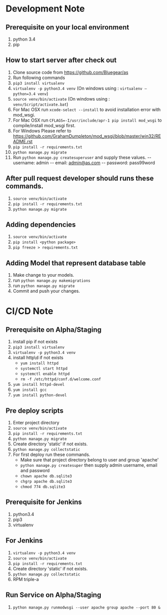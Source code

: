 # Development Note

## Prerequisite on your local environment
1. python 3.4
1. pip

## How to start server after check out
1. Clone source code from https://github.com/Bluegear/as
1. Run following commands 
1. `pip3 install virtualenv`
1. `virtualenv -p python3.4 venv` (On windows using : `virtualenv —python=3.4 venv`)
1. `source venv/bin/activate` (On windows using : `venv/Script/activate.bat`)
1. For Mac OSX run `xcode-select --install` to avoid installation error with mod_wsgi.
1. For Mac OSX run `CFLAGS=-I/usr/include/apr-1 pip install mod_wsgi` to compile/install mod_wsgi first.
1. For Windows Please refer to https://github.com/GrahamDumpleton/mod_wsgi/blob/master/win32/README.rst
1. `pip install -r requirements.txt`
1. `python manage.py migrate`
1. Run `python manage.py createsuperuser` and supply these values.
    -- username: admin
    -- email: admin@as.com
    -- password: pass99word

## After pull request developer should runs these commands.
1. `source venv/bin/activate`
1. `pip install -r requirements.txt`
1. `python manage.py migrate`

## Adding dependencies
1. `source venv/bin/activate`
1. `pip install <python package>`
1. `pip freeze > requirements.txt`

## Adding Model that represent database table
1. Make change to your models.
1. run `python manage.py makemigrations`
1. run `python manage.py migrate`
1. Commit and push your changes.

# CI/CD Note

## Prerequisite on Alpha/Staging
1. install pip if not exists
1. `pip3 install virtualenv`
1. `virtualenv -p python3.4 venv`
1. install http\d if not exists
    - `yum install httpd`
    - `systemctl start httpd`
    - `systemctl enable httpd`
    - `rm -f /etc/httpd/conf.d/welcome.conf`
1. `yum install httpd-devel`
1. `yum install gcc`
1. `yum install python-devel`

## Pre deploy scripts
1. Enter project directory
1. `source venv/bin/activate`
1. `pip install -r requirements.txt`
1. `python manage.py migrate`
1. Create directory 'static' if not exists.
1. `python manage.py collectstatic`
1. For first deploy run these commands.
    - Make sure that project directory belong to user and group 'apache'
    - `python manage.py createsuper` then supply admin username, email and password
    - `chown apache db.sqlite3`
    - `chgrp apache db.sqlite3`
    - `chmod 774 db.sqlite3`

## Prerequisite for Jenkins
1. python3.4
1. pip3
1. virtualenv

## For Jenkins
1. `virtualenv -p python3.4 venv`
1. `source venv/bin/activate`
1. `pip install -r requirements.txt`
1. Create directory 'static' if not exists.
1. `python manage.py collectstatic`
1. RPM triple-a

## Run Service on Alpha/Staging
1. `python manage.py runmodwsgi --user apache group apache --port 80 &`
